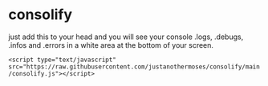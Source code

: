 # consolify
just add this to your head and you will see your console .logs, .debugs, .infos and .errors in a white area at the bottom of your screen.


` <script type="text/javascript" src="https://raw.githubusercontent.com/justanothermoses/consolify/main/consolify.js"></script> `

